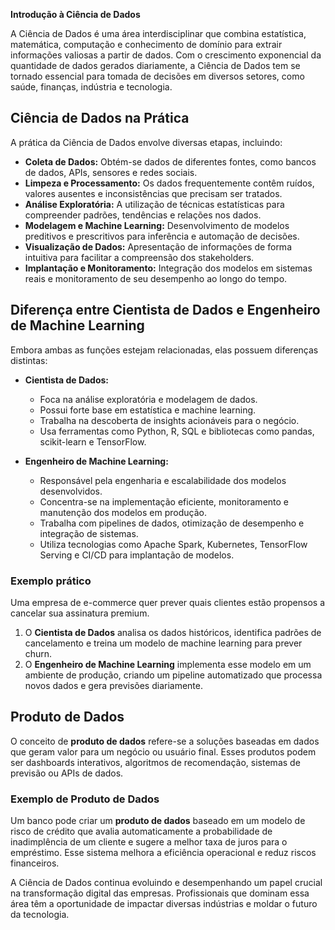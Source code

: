 **Introdução à Ciência de Dados**

A Ciência de Dados é uma área interdisciplinar que combina estatística, matemática, computação e conhecimento de domínio para extrair informações valiosas a partir de dados. Com o crescimento exponencial da quantidade de dados gerados diariamente, a Ciência de Dados tem se tornado essencial para tomada de decisões em diversos setores, como saúde, finanças, indústria e tecnologia.

## **Ciência de Dados na Prática**
A prática da Ciência de Dados envolve diversas etapas, incluindo:
- **Coleta de Dados:** Obtém-se dados de diferentes fontes, como bancos de dados, APIs, sensores e redes sociais.
- **Limpeza e Processamento:** Os dados frequentemente contêm ruídos, valores ausentes e inconsistências que precisam ser tratados.
- **Análise Exploratória:** A utilização de técnicas estatísticas para compreender padrões, tendências e relações nos dados.
- **Modelagem e Machine Learning:** Desenvolvimento de modelos preditivos e prescritivos para inferência e automação de decisões.
- **Visualização de Dados:** Apresentação de informações de forma intuitiva para facilitar a compreensão dos stakeholders.
- **Implantação e Monitoramento:** Integração dos modelos em sistemas reais e monitoramento de seu desempenho ao longo do tempo.

## **Diferença entre Cientista de Dados e Engenheiro de Machine Learning**
Embora ambas as funções estejam relacionadas, elas possuem diferenças distintas:

- **Cientista de Dados:**
  - Foca na análise exploratória e modelagem de dados.
  - Possui forte base em estatística e machine learning.
  - Trabalha na descoberta de insights acionáveis para o negócio.
  - Usa ferramentas como Python, R, SQL e bibliotecas como pandas, scikit-learn e TensorFlow.
  
- **Engenheiro de Machine Learning:**
  - Responsável pela engenharia e escalabilidade dos modelos desenvolvidos.
  - Concentra-se na implementação eficiente, monitoramento e manutenção dos modelos em produção.
  - Trabalha com pipelines de dados, otimização de desempenho e integração de sistemas.
  - Utiliza tecnologias como Apache Spark, Kubernetes, TensorFlow Serving e CI/CD para implantação de modelos.

### **Exemplo prático**
Uma empresa de e-commerce quer prever quais clientes estão propensos a cancelar sua assinatura premium.

1. O **Cientista de Dados** analisa os dados históricos, identifica padrões de cancelamento e treina um modelo de machine learning para prever churn.
2. O **Engenheiro de Machine Learning** implementa esse modelo em um ambiente de produção, criando um pipeline automatizado que processa novos dados e gera previsões diariamente.

## **Produto de Dados**
O conceito de **produto de dados** refere-se a soluções baseadas em dados que geram valor para um negócio ou usuário final. Esses produtos podem ser dashboards interativos, algoritmos de recomendação, sistemas de previsão ou APIs de dados.

### **Exemplo de Produto de Dados**
Um banco pode criar um **produto de dados** baseado em um modelo de risco de crédito que avalia automaticamente a probabilidade de inadimplência de um cliente e sugere a melhor taxa de juros para o empréstimo. Esse sistema melhora a eficiência operacional e reduz riscos financeiros.

A Ciência de Dados continua evoluindo e desempenhando um papel crucial na transformação digital das empresas. Profissionais que dominam essa área têm a oportunidade de impactar diversas indústrias e moldar o futuro da tecnologia.

